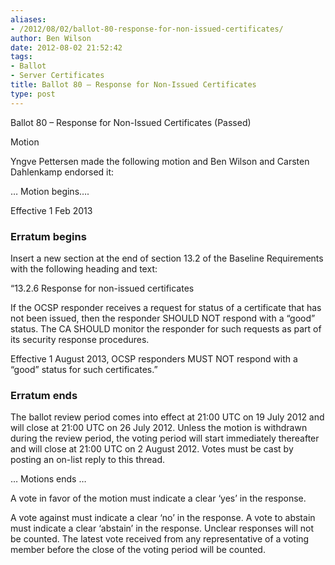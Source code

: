 ```yaml
---
aliases:
- /2012/08/02/ballot-80-response-for-non-issued-certificates/
author: Ben Wilson
date: 2012-08-02 21:52:42
tags:
- Ballot
- Server Certificates
title: Ballot 80 – Response for Non-Issued Certificates
type: post
---
```


Ballot 80 – Response for Non-Issued Certificates (Passed)

Motion

Yngve Pettersen made the following motion and Ben Wilson and Carsten Dahlenkamp endorsed it:

… Motion begins….

Effective 1 Feb 2013

### Erratum begins

Insert a new section at the end of section 13.2 of the Baseline Requirements with the following heading and text:

“13.2.6 Response for non-issued certificates

If the OCSP responder receives a request for status of a certificate that has not been issued, then the responder SHOULD NOT respond with a “good” status. The CA SHOULD monitor the responder for such requests as part of its security response procedures.

Effective 1 August 2013, OCSP responders MUST NOT respond with a “good” status for such certificates.”

### Erratum ends

The ballot review period comes into effect at 21:00 UTC on 19 July 2012 and will close at 21:00 UTC on 26 July 2012. Unless the motion is withdrawn during the review period, the voting period will start immediately thereafter and will close at 21:00 UTC on 2 August 2012. Votes must be cast by posting an on-list reply to this thread.

… Motions ends …

A vote in favor of the motion must indicate a clear ‘yes’ in the response.

A vote against must indicate a clear ‘no’ in the response. A vote to abstain must indicate a clear ‘abstain’ in the response. Unclear responses will not be counted. The latest vote received from any representative of a voting member before the close of the voting period will be counted.